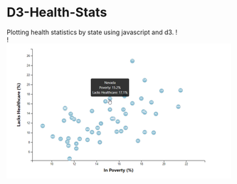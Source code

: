 # D3-Health-Stats
Plotting health statistics by state using javascript and d3.
!<br>
!<br>
![healthcare chart](https://github.com/kmclewis/D3-Health-Stats/blob/master/D3%20chart.png)
